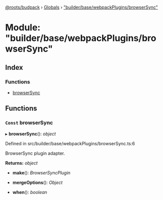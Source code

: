 [@roots/budpack](../README.md) › [Globals](../globals.md) › ["builder/base/webpackPlugins/browserSync"](_builder_base_webpackplugins_browsersync_.md)

# Module: "builder/base/webpackPlugins/browserSync"

## Index

### Functions

* [browserSync](_builder_base_webpackplugins_browsersync_.md#const-browsersync)

## Functions

### `Const` browserSync

▸ **browserSync**(): *object*

Defined in src/builder/base/webpackPlugins/browserSync.ts:6

BrowserSync plugin adapter.

**Returns:** *object*

* **make**(): *BrowserSyncPlugin*

* **mergeOptions**(): *Object*

* **when**(): *boolean*
